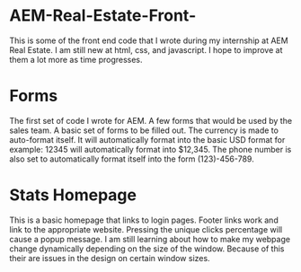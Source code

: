 # AEM-Real-Estate-Front-
This is some of the front end code that I wrote during my internship at AEM Real Estate.
I am still new at html, css, and javascript. I hope to improve at them a lot more as time progresses.
<br />


# Forms
The first set of code I wrote for AEM. A few forms that would be used by the sales team. A basic set of forms to be filled out. The currency is made to auto-format itself. It will automatically format into the basic USD format for example: 12345 will automatically format into $12,345. The phone number is also set to automatically format itself into the form (123)-456-789.
<br />


# Stats Homepage
This is a basic homepage that links to login pages. Footer links work and link to the appropriate website. Pressing the unique clicks percentage will cause a popup message.
I am still learning about how to make my webpage change dynamically depending on the size of the window. Because of this their are issues in the design on certain window sizes.
